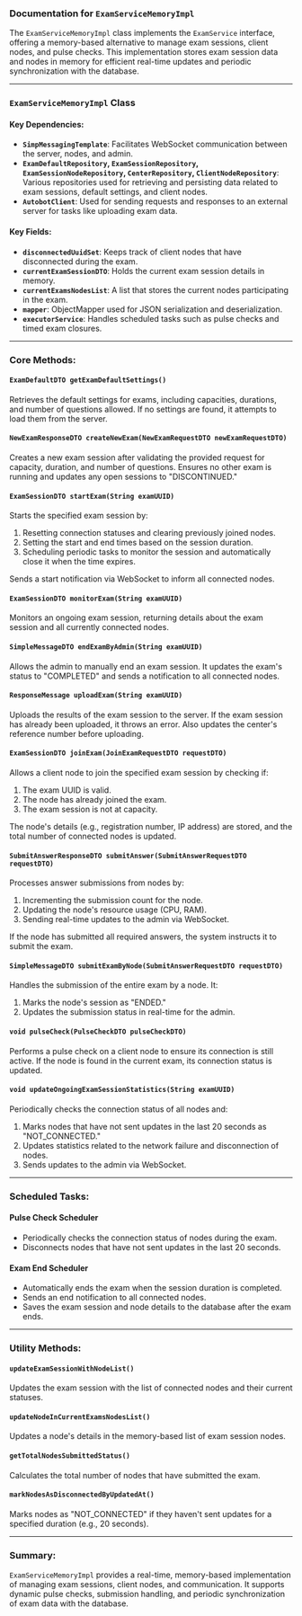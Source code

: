 ### Documentation for `ExamServiceMemoryImpl`

The `ExamServiceMemoryImpl` class implements the `ExamService` interface, offering a memory-based alternative to manage exam sessions, client nodes, and pulse checks. This implementation stores exam session data and nodes in memory for efficient real-time updates and periodic synchronization with the database.

---

### **`ExamServiceMemoryImpl` Class**

#### Key Dependencies:
- **`SimpMessagingTemplate`**: Facilitates WebSocket communication between the server, nodes, and admin.
- **`ExamDefaultRepository`, `ExamSessionRepository`, `ExamSessionNodeRepository`, `CenterRepository`, `ClientNodeRepository`**: Various repositories used for retrieving and persisting data related to exam sessions, default settings, and client nodes.
- **`AutobotClient`**: Used for sending requests and responses to an external server for tasks like uploading exam data.

#### Key Fields:
- **`disconnectedUuidSet`**: Keeps track of client nodes that have disconnected during the exam.
- **`currentExamSessionDTO`**: Holds the current exam session details in memory.
- **`currentExamsNodesList`**: A list that stores the current nodes participating in the exam.
- **`mapper`**: ObjectMapper used for JSON serialization and deserialization.
- **`executorService`**: Handles scheduled tasks such as pulse checks and timed exam closures.

---

### Core Methods:

#### **`ExamDefaultDTO getExamDefaultSettings()`**
Retrieves the default settings for exams, including capacities, durations, and number of questions allowed. If no settings are found, it attempts to load them from the server.

#### **`NewExamResponseDTO createNewExam(NewExamRequestDTO newExamRequestDTO)`**
Creates a new exam session after validating the provided request for capacity, duration, and number of questions. Ensures no other exam is running and updates any open sessions to "DISCONTINUED."

#### **`ExamSessionDTO startExam(String examUUID)`**
Starts the specified exam session by:
1. Resetting connection statuses and clearing previously joined nodes.
2. Setting the start and end times based on the session duration.
3. Scheduling periodic tasks to monitor the session and automatically close it when the time expires.

Sends a start notification via WebSocket to inform all connected nodes.

#### **`ExamSessionDTO monitorExam(String examUUID)`**
Monitors an ongoing exam session, returning details about the exam session and all currently connected nodes.

#### **`SimpleMessageDTO endExamByAdmin(String examUUID)`**
Allows the admin to manually end an exam session. It updates the exam's status to "COMPLETED" and sends a notification to all connected nodes.

#### **`ResponseMessage uploadExam(String examUUID)`**
Uploads the results of the exam session to the server. If the exam session has already been uploaded, it throws an error. Also updates the center's reference number before uploading.

#### **`ExamSessionDTO joinExam(JoinExamRequestDTO requestDTO)`**
Allows a client node to join the specified exam session by checking if:
1. The exam UUID is valid.
2. The node has already joined the exam.
3. The exam session is not at capacity.

The node's details (e.g., registration number, IP address) are stored, and the total number of connected nodes is updated.

#### **`SubmitAnswerResponseDTO submitAnswer(SubmitAnswerRequestDTO requestDTO)`**
Processes answer submissions from nodes by:
1. Incrementing the submission count for the node.
2. Updating the node's resource usage (CPU, RAM).
3. Sending real-time updates to the admin via WebSocket.

If the node has submitted all required answers, the system instructs it to submit the exam.

#### **`SimpleMessageDTO submitExamByNode(SubmitAnswerRequestDTO requestDTO)`**
Handles the submission of the entire exam by a node. It:
1. Marks the node's session as "ENDED."
2. Updates the submission status in real-time for the admin.

#### **`void pulseCheck(PulseCheckDTO pulseCheckDTO)`**
Performs a pulse check on a client node to ensure its connection is still active. If the node is found in the current exam, its connection status is updated.

#### **`void updateOngoingExamSessionStatistics(String examUUID)`**
Periodically checks the connection status of all nodes and:
1. Marks nodes that have not sent updates in the last 20 seconds as "NOT_CONNECTED."
2. Updates statistics related to the network failure and disconnection of nodes.
3. Sends updates to the admin via WebSocket.

---

### Scheduled Tasks:

#### **Pulse Check Scheduler**
- Periodically checks the connection status of nodes during the exam.
- Disconnects nodes that have not sent updates in the last 20 seconds.

#### **Exam End Scheduler**
- Automatically ends the exam when the session duration is completed.
- Sends an end notification to all connected nodes.
- Saves the exam session and node details to the database after the exam ends.

---

### Utility Methods:

#### **`updateExamSessionWithNodeList()`**
Updates the exam session with the list of connected nodes and their current statuses.

#### **`updateNodeInCurrentExamsNodesList()`**
Updates a node's details in the memory-based list of exam session nodes.

#### **`getTotalNodesSubmittedStatus()`**
Calculates the total number of nodes that have submitted the exam.

#### **`markNodesAsDisconnectedByUpdatedAt()`**
Marks nodes as "NOT_CONNECTED" if they haven't sent updates for a specified duration (e.g., 20 seconds).

---

### Summary:

`ExamServiceMemoryImpl` provides a real-time, memory-based implementation of managing exam sessions, client nodes, and communication. It supports dynamic pulse checks, submission handling, and periodic synchronization of exam data with the database.